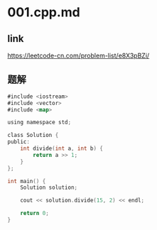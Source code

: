 # 001.cpp.md

## link 

https://leetcode-cn.com/problem-list/e8X3pBZi/



## 题解

```go
#include <iostream>
#include <vector>
#include <map>

using namespace std;

class Solution {
public:
    int divide(int a, int b) {
        return a >> 1;
    }
};

int main() {
    Solution solution;

    cout << solution.divide(15, 2) << endl;

    return 0;
}

```
